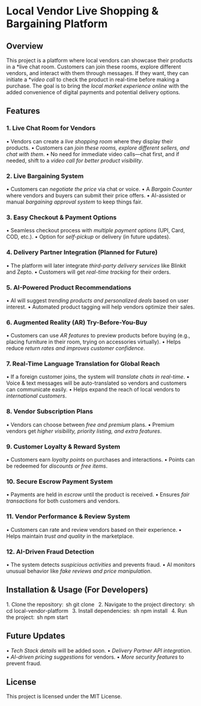 # Local Vendor Live Shopping & Bargaining Platform

## Overview

This project is a platform where local vendors can showcase their products in a *live chat room. Customers can join these rooms, explore different vendors, and interact with them through messages. If they want, they can initiate a **video call* to check the product in real-time before making a purchase. The goal is to bring the *local market experience online* with the added convenience of digital payments and potential delivery options.

## Features

### 1. Live Chat Room for Vendors

•⁠  ⁠Vendors can create a *live shopping room* where they display their products.
•⁠  ⁠Customers can *join these rooms, explore different sellers, and chat with them*.
•⁠  ⁠No need for immediate video calls—chat first, and if needed, shift to a *video call for better product visibility*.

### 2. Live Bargaining System

•⁠  ⁠Customers can *negotiate the price* via chat or voice.
•⁠  ⁠A *Bargain Counter* where vendors and buyers can submit their price offers.
•⁠  ⁠AI-assisted or manual *bargaining approval system* to keep things fair.

### 3. Easy Checkout & Payment Options

•⁠  ⁠Seamless checkout process with *multiple payment options* (UPI, Card, COD, etc.).
•⁠  ⁠Option for *self-pickup* or delivery (in future updates).

### 4. Delivery Partner Integration (Planned for Future)

•⁠  ⁠The platform will later integrate *third-party delivery services* like Blinkit and Zepto.
•⁠  ⁠Customers will get *real-time tracking* for their orders.

### 5. AI-Powered Product Recommendations

•⁠  ⁠AI will suggest *trending products and personalized deals* based on user interest.
•⁠  ⁠Automated product tagging will help vendors optimize their sales.

### 6. Augmented Reality (AR) Try-Before-You-Buy

•⁠  ⁠Customers can use *AR features* to preview products before buying (e.g., placing furniture in their room, trying on accessories virtually).
•⁠  ⁠Helps reduce *return rates and improves customer confidence*.

### 7. Real-Time Language Translation for Global Reach

•⁠  ⁠If a foreign customer joins, the system will *translate chats in real-time*.
•⁠  ⁠Voice & text messages will be auto-translated so vendors and customers can communicate easily.
•⁠  ⁠Helps expand the reach of local vendors to *international customers*.

### 8. Vendor Subscription Plans

•⁠  ⁠Vendors can choose between *free and premium* plans.
•⁠  ⁠Premium vendors get *higher visibility, priority listing, and extra features*.

### 9. Customer Loyalty & Reward System

•⁠  ⁠Customers earn *loyalty points* on purchases and interactions.
•⁠  ⁠Points can be redeemed for *discounts or free items*.

### 10. Secure Escrow Payment System

•⁠  ⁠Payments are held in *escrow* until the product is received.
•⁠  ⁠Ensures *fair transactions* for both customers and vendors.

### 11. Vendor Performance & Review System

•⁠  ⁠Customers can rate and review vendors based on their experience.
•⁠  ⁠Helps maintain *trust and quality* in the marketplace.

### 12. AI-Driven Fraud Detection

•⁠  ⁠The system detects *suspicious activities* and prevents fraud.
•⁠  ⁠AI monitors unusual behavior like *fake reviews and price manipulation*.

## Installation & Usage (For Developers)

1.⁠ ⁠Clone the repository:
   ⁠ sh
   git clone <repository-link>
    ⁠
2.⁠ ⁠Navigate to the project directory:
   ⁠ sh
   cd local-vendor-platform
    ⁠
3.⁠ ⁠Install dependencies:
   ⁠ sh
   npm install
    ⁠
4.⁠ ⁠Run the project:
   ⁠ sh
   npm start
    ⁠

## Future Updates

•⁠  ⁠*Tech Stack details* will be added soon.
•⁠  ⁠*Delivery Partner API integration*.
•⁠  ⁠*AI-driven pricing suggestions* for vendors.
•⁠  ⁠*More security features* to prevent fraud.

## License

This project is licensed under the MIT License.

